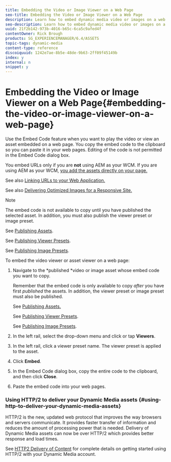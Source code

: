 ```yaml
---
title: Embedding the Video or Image Viewer on a Web Page
seo-title: Embedding the Video or Image Viewer on a Web Page
description: Learn how to embed dynamic media video or images on a web page
seo-description: Learn how to embed dynamic media video or images on a web page
uuid: 21f2b142-973b-4016-b65c-6ca5c9afed4f
contentOwner: Rick Brough
products: SG_EXPERIENCEMANAGER/6.4/ASSETS
topic-tags: dynamic-media
content-type: reference
discoiquuid: 1242e7ae-8b5e-48de-9b63-2ff09f45149b
index: y
internal: n
snippet: y
---
```


# Embedding the Video or Image Viewer on a Web Page{#embedding-the-video-or-image-viewer-on-a-web-page}

Use the Embed Code feature when you want to play the video or view an asset embedded on a web page. You copy the embed code to the clipboard so you can paste it in your web pages. Editing of the code is not permitted in the Embed Code dialog box.

You embed URLs only if you are **not** using AEM as your WCM. If you are using AEM as your WCM, [you add the assets directly on your page.](../../assets/using/adding-dynamic-media-assets-to-pages.md)

See also [Linking URLs to your Web Application.](../../assets/using/linking-urls-to-yourwebapplication.md)

See also [Delivering Optimized Images for a Responsive Site.](../../assets/using/responsive-site.md)

>[!NOTE]
>
>The embed code is not available to copy until you have published the selected asset. In addition, you must also publish the viewer preset or image preset.
>
>See [Publishing Assets](../../assets/using/publishing-dynamicmedia-assets.md).
>
>See [Publishing Viewer Presets](../../assets/using/managing-viewer-presets.md#publishingviewerpresets).
>
>See [Publishing Image Presets](../../assets/using/managing-image-presets.md#publishingimagepresets).

To embed the video viewer or asset viewer on a web page:

1. Navigate to the *published *video or image asset whose embed code you want to copy.

   Remember that the embed code is only available to copy *after* you have first *published* the assets. In addition, the viewer preset or image preset must also be published.

   See [Publishing Assets.](../../assets/using/publishing-dynamicmedia-assets.md)

   See [Publishing Viewer Presets](../../assets/using/managing-viewer-presets.md#publishingviewerpresets).

   See [Publishing Image Presets](../../assets/using/managing-image-presets.md#publishingimagepresets).

1. In the left rail, select the drop-down menu and click or tap **Viewers**. 
1. In the left rail, click a viewer preset name. The viewer preset is applied to the asset.
1. Click **Embed**.
1. In the Embed Code dialog box, copy the entire code to the clipboard, and then click **Close**.
1. Paste the embed code into your web pages.

<!--
Comment Type: draft

<h3>How to deliver secure video</h3>
-->

<!--
Comment Type: draft

<p>You can control whether a video is delivered over a secure SSL connection (HTTPS) or an insecure connection (HTTP). By default, the video delivery protocol is automatically inherited from the protocol of the embedding web page. If the web page is loaded over HTTPS, the video is also delivered over HTTPS. And vice versa, if the web page is on HTTP, the video is delivered over HTTP. In most cases, this default behavior is fine and there is no need to make any configuration changes. However, you can override this default behavior by appending <span class="code">VideoPlayer.ssl=on</span> to the list of other viewer configuration parameters in the embed code snippet.</p>
<p>For more information about secure video delivery and using the <span class="code">VideoPlayer.ssl</span> configuration attribute in your embed code, see <a href="https://marketing.adobe.com/resources/help/en_US/s7/viewers_ref/c_html5_video_viewer_20_securevideodelivery.html" target="_blank">Secure Video Delivery</a> in the Viewers Reference Guide. Secure video delivery is available for the Video viewer, Mixed Media viewer, and Interactive Video viewer. <br /> </p>
-->

### Using HTTP/2 to deliver your Dynamic Media assets {#using-http-to-deliver-your-dynamic-media-assets}

HTTP/2 is the new, updated web protocol that improves the way browsers and servers communicate. It provides faster transfer of information and reduces the amount of processing power that is needed. Delivery of Dynamic Media assets can now be over HTTP/2 which provides better response and load times.

See [HTTP2 Delivery of Content](../../assets/using/http2.md) for complete details on getting started using HTTP/2 with your Dynamic Media account.
